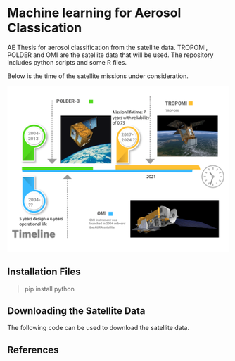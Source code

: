 # Machine learning for Aerosol Classication
AE Thesis for aerosol classification from the satellite data. TROPOMI, POLDER and OMI are the satellite data that will be used. The repository includes python scripts and some R files. 

Below is the time of the satellite missions under consideration. 

![Timeline](timeline.png)



## Installation Files

> pip install python



## Downloading the Satellite Data

The following code can be used to download the satellite data.




## References

